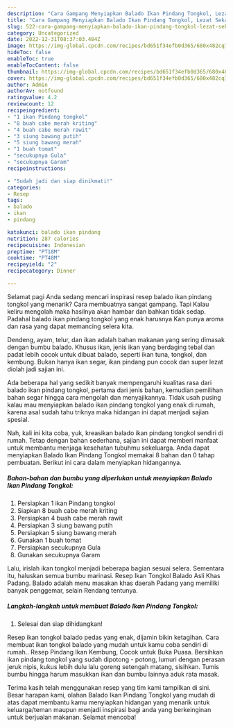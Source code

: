 ```yaml
---
description: "Cara Gampang Menyiapkan Balado Ikan Pindang Tongkol, Lezat Sekali"
title: "Cara Gampang Menyiapkan Balado Ikan Pindang Tongkol, Lezat Sekali"
slug: 522-cara-gampang-menyiapkan-balado-ikan-pindang-tongkol-lezat-sekali
category: Uncategorized
date: 2022-12-31T08:37:03.484Z
image: https://img-global.cpcdn.com/recipes/bd651f34efb0d365/680x482cq70/balado-ikan-pindang-tongkol-foto-resep-utama.jpg
hideToc: false
enableToc: true
enableTocContent: false
thumbnail: https://img-global.cpcdn.com/recipes/bd651f34efb0d365/680x482cq70/balado-ikan-pindang-tongkol-foto-resep-utama.jpg
cover: https://img-global.cpcdn.com/recipes/bd651f34efb0d365/680x482cq70/balado-ikan-pindang-tongkol-foto-resep-utama.jpg
author: Admin
authorAv: notfound
ratingvalue: 4.2
reviewcount: 12
recipeingredient:
- "1 ikan Pindang tongkol"
- "8 buah cabe merah kriting"
- "4 buah cabe merah rawit"
- "3 siung bawang putih"
- "5 siung bawang merah"
- "1 buah tomat"
- "secukupnya Gula"
- "secukupnya Garam"
recipeinstructions:

- "Sudah jadi dan siap dinikmati!"
categories:
- Resep
tags:
- balado
- ikan
- pindang

katakunci: balado ikan pindang 
nutrition: 287 calories
recipecuisine: Indonesian
preptime: "PT18M"
cooktime: "PT48M"
recipeyield: "2"
recipecategory: Dinner

---
```



Selamat pagi Anda sedang mencari inspirasi resep balado ikan pindang tongkol yang menarik? Cara membuatnya sangat gampang. Tapi Kalau keliru mengolah maka hasilnya akan hambar dan bahkan tidak sedap. Padahal balado ikan pindang tongkol yang enak harusnya Kan punya aroma dan rasa yang dapat memancing selera kita.


Dendeng, ayam, telur, dan ikan adalah bahan makanan yang sering dimasak dengan bumbu balado. Khusus ikan, jenis ikan yang berdaging tebal dan padat lebih cocok untuk dibuat balado, seperti ikan tuna, tongkol, dan kembung. Bukan hanya ikan segar, ikan pindang pun cocok dan super lezat diolah jadi sajian ini.

Ada beberapa hal yang sedikit banyak mempengaruhi kualitas rasa dari balado ikan pindang tongkol, pertama dari jenis bahan, kemudian pemilihan bahan segar hingga cara mengolah dan menyajikannya. Tidak usah pusing kalau mau menyiapkan balado ikan pindang tongkol yang enak di rumah, karena asal sudah tahu triknya maka hidangan ini dapat menjadi sajian spesial.


Nah, kali ini kita coba, yuk, kreasikan balado ikan pindang tongkol sendiri di rumah. Tetap dengan bahan sederhana, sajian ini dapat memberi manfaat untuk membantu menjaga kesehatan tubuhmu sekeluarga. Anda dapat menyiapkan Balado Ikan Pindang Tongkol memakai 8 bahan dan 0 tahap pembuatan. Berikut ini cara dalam menyiapkan hidangannya.

<!--inarticleads1-->

##### Bahan-bahan dan bumbu yang diperlukan untuk menyiapkan Balado Ikan Pindang Tongkol:

1. Persiapkan 1 ikan Pindang tongkol
1. Siapkan 8 buah cabe merah kriting
1. Persiapkan 4 buah cabe merah rawit
1. Persiapkan 3 siung bawang putih
1. Persiapkan 5 siung bawang merah
1. Gunakan 1 buah tomat
1. Persiapkan secukupnya Gula
1. Gunakan secukupnya Garam


Lalu, irislah ikan tongkol menjadi beberapa bagian sesuai selera. Sementara itu, haluskan semua bumbu marinasi. Resep Ikan Tongkol Balado Asli Khas Padang. Balado adalah menu masakan khas daerah Padang yang memiliki banyak penggemar, selain Rendang tentunya. 

<!--inarticleads2-->

##### Langkah-langkah untuk membuat Balado Ikan Pindang Tongkol:


1. Selesai dan siap dihidangkan!

Resep ikan tongkol balado pedas yang enak, dijamin bikin ketagihan. Cara membuat ikan tongkol balado yang mudah untuk kamu coba sendiri di rumah.. Resep Pindang Ikan Kembung, Cocok untuk Buka Puasa. Bersihkan ikan pindang tongkol yang sudah dipotong - potong, lumuri dengan perasan jeruk nipis, kukus lebih dulu lalu goreng setengah matang, sisihkan. Tumis bumbu hingga harum masukkan ikan dan bumbu lainnya aduk rata masak. 

Terima kasih telah menggunakan resep yang tim kami tampilkan di sini. Besar harapan kami, olahan Balado Ikan Pindang Tongkol yang mudah di atas dapat membantu kamu menyiapkan hidangan yang menarik untuk keluarga/teman maupun menjadi inspirasi bagi anda yang berkeinginan untuk berjualan makanan. Selamat mencoba!
